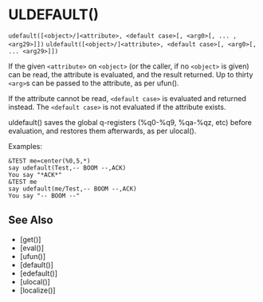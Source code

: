 # ULDEFAULT()
`udefault([<object>/]<attribute>, <default case>[, <arg0>[, ... , <arg29>]])`
`uldefault([<object>/]<attribute>, <default case>[, <arg0>[, ... <arg29>]])`

  If the given `<attribute>` on `<object>` (or the caller, if no `<object>` is given) can be read, the attribute is evaluated, and the result returned. Up to thirty `<arg>`s can be passed to the attribute, as per ufun().

  If the attribute cannot be read, `<default case>` is evaluated and returned instead. The `<default case>` is not evaluated if the attribute exists.

  uldefault() saves the global q-registers (%q0-%q9, %qa-%qz, etc) before evaluation, and restores them afterwards, as per ulocal().

  Examples:
```
&TEST me=center(%0,5,*)
say udefault(Test,-- BOOM --,ACK)
You say "*ACK*"
&TEST me
say udefault(me/Test,-- BOOM --,ACK)
You say "-- BOOM --"
```


## See Also
- [get()]
- [eval()]
- [ufun()]
- [default()]
- [edefault()]
- [ulocal()]
- [localize()]

